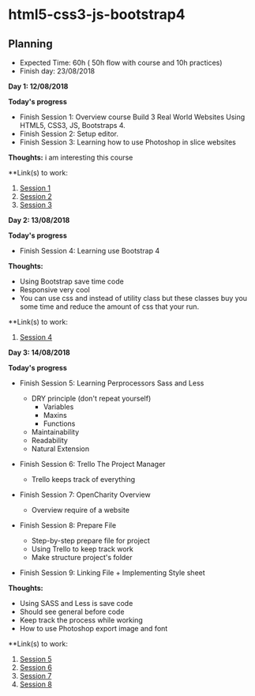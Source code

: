 ﻿# html5-css3-js-bootstrap4


## Planning


- Expected Time: 60h ( 50h flow with course and 10h practices)
- Finish day: 23/08/2018

**Day 1: 12/08/2018**

**Today's progress**

- Finish Session 1: Overview course Build 3 Real World Websites Using HTML5, CSS3, JS, Bootstraps 4.
- Finish Session 2: Setup editor.
- Finish Session 3: Learning how to use Photoshop in slice websites

**Thoughts:** i am interesting this course

**Link(s) to work:
1. [Session 1](./Chapter-1-Introduction+Course-Essentials/README.md#session1)
2. [Session 2](./Chapter-1-Introduction+Course-Essentials/README.md#session2)
3. [Session 3](./Chapter-1-Introduction+Course-Essentials/README.md#session3)

**Day 2: 13/08/2018**

**Today's progress**

- Finish Session 4: Learning use Bootstrap 4

**Thoughts:**

- Using Bootstrap save time code
- Responsive very cool
- You can use css and instead of utility class but these classes buy you some time and reduce the amount of css that your run.

**Link(s) to work:
1. [Session 4](./Chapter-1-Introduction+Course-Essentials/README.md#session4)

**Day 3: 14/08/2018**

**Today's progress**

- Finish Session 5: Learning Perprocessors Sass and Less
    - DRY principle (don't repeat yourself)
        - Variables
        - Maxins
        - Functions
    - Maintainability
    - Readability
    - Natural Extension

- Finish Session 6: Trello The Project Manager
    - Trello keeps track of everything
- Finish Session 7: OpenCharity Overview
    - Overview require of a website
- Finish Session 8: Prepare File
    - Step-by-step prepare file for project
    - Using Trello to keep track work
    - Make structure project's folder
- Finish Session 9: Linking File + Implementing Style sheet

**Thoughts:**

- Using SASS and Less is save code
- Should see general before code
- Keep track the process while working
- How to use Photoshop export image and font

**Link(s) to work:

1. [Session 5](./Chapter-1-Introduction+Course-Essentials/README.md#session5)
2. [Session 6](./Chapter-1-Introduction+Course-Essentials/README.md#session6)
3. [Session 7](./Chapter-7-OpenCharity-Overview/README.md#session7)
4. [Session 8](./Chapter-8-Prepare-File/README.md#session8)

